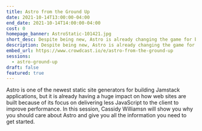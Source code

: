 ```yaml
---
title: Astro from the Ground Up
date: 2021-10-14T13:00:00-04:00
end_date: 2021-10-14T14:00:00-04:00
cost: 0
homepage_banner: AstroStatic-101421.jpg
short_desc: Despite being new, Astro is already changing the game for building Jamstack applications with its focus on deliverying better performance through less JavaScript. Cassidy Williams shows you how to get started.
description: Despite being new, Astro is already changing the game for building Jamstack applications with its focus on deliverying better performance through less JavaScript. Cassidy Williams shows you how to get started.
embed_url: https://www.crowdcast.io/e/astro-from-the-ground-up
sessions:
  - astro-ground-up
draft: false
featured: true
---
```


Astro is one of the newest static site generators for building Jamstack applications, but it is already having a huge impact on how web sites are built because of its focus on delivering less JavaScript to the client to improve performance. In this session, Cassidy Williamsn will show you why you should care about Astro and give you all the information you need to get started.
